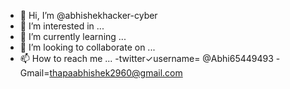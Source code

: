 - 👋 Hi, I’m @abhishekhacker-cyber
- 👀 I’m interested in ...
- 🌱 I’m currently learning ...
- 💞️ I’m looking to collaborate on ...
- 📫 How to reach me ... 
-twitter✓username= @Abhi65449493
-Gmail=thapaabhishek2960@gmail.com

<!---
abhishekhacker-cyber/abhishekhacker-cyber is a ✨ special ✨ repository because its `README.md` (this file) appears on your GitHub profile.
You can click the Preview link to take a look at your changes.
--->
